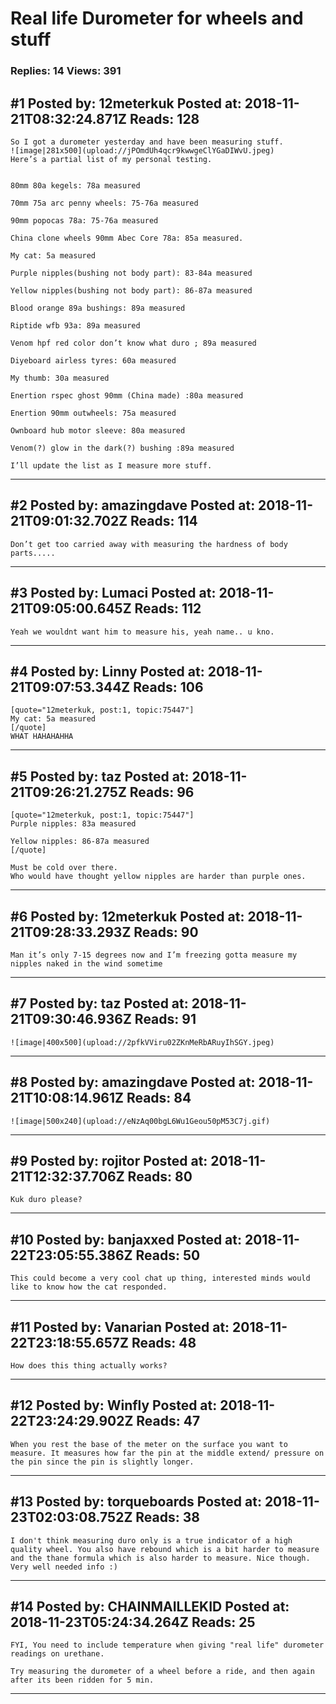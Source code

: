 # Real life Durometer for wheels and stuff

### Replies: 14 Views: 391

## \#1 Posted by: 12meterkuk Posted at: 2018-11-21T08:32:24.871Z Reads: 128

```
So I got a durometer yesterday and have been measuring stuff. 
![image|281x500](upload://jPOmdUh4qcr9kwwgeClYGaDIWvU.jpeg) 
Here’s a partial list of my personal testing. 


80mm 80a kegels: 78a measured

70mm 75a arc penny wheels: 75-76a measured

90mm popocas 78a: 75-76a measured

China clone wheels 90mm Abec Core 78a: 85a measured. 

My cat: 5a measured

Purple nipples(bushing not body part): 83-84a measured 

Yellow nipples(bushing not body part): 86-87a measured

Blood orange 89a bushings: 89a measured

Riptide wfb 93a: 89a measured

Venom hpf red color don’t know what duro ; 89a measured

Diyeboard airless tyres: 60a measured

My thumb: 30a measured

Enertion rspec ghost 90mm (China made) :80a measured

Enertion 90mm outwheels: 75a measured

Ownboard hub motor sleeve: 80a measured

Venom(?) glow in the dark(?) bushing :89a measured 

I’ll update the list as I measure more stuff.
```

---
## \#2 Posted by: amazingdave Posted at: 2018-11-21T09:01:32.702Z Reads: 114

```
Don’t get too carried away with measuring the hardness of body parts.....
```

---
## \#3 Posted by: Lumaci Posted at: 2018-11-21T09:05:00.645Z Reads: 112

```
Yeah we wouldnt want him to measure his, yeah name.. u kno.
```

---
## \#4 Posted by: Linny Posted at: 2018-11-21T09:07:53.344Z Reads: 106

```
[quote="12meterkuk, post:1, topic:75447"]
My cat: 5a measured
[/quote]
WHAT HAHAHAHHA
```

---
## \#5 Posted by: taz Posted at: 2018-11-21T09:26:21.275Z Reads: 96

```
[quote="12meterkuk, post:1, topic:75447"]
Purple nipples: 83a measured

Yellow nipples: 86-87a measured
[/quote]

Must be cold over there.
Who would have thought yellow nipples are harder than purple ones.
```

---
## \#6 Posted by: 12meterkuk Posted at: 2018-11-21T09:28:33.293Z Reads: 90

```
Man it’s only 7-15 degrees now and I’m freezing gotta measure my nipples naked in the wind sometime
```

---
## \#7 Posted by: taz Posted at: 2018-11-21T09:30:46.936Z Reads: 91

```
![image|400x500](upload://2pfkVViru02ZKnMeRbARuyIhSGY.jpeg)
```

---
## \#8 Posted by: amazingdave Posted at: 2018-11-21T10:08:14.961Z Reads: 84

```
![image|500x240](upload://eNzAq00bgL6Wu1Geou50pM53C7j.gif)
```

---
## \#9 Posted by: rojitor Posted at: 2018-11-21T12:32:37.706Z Reads: 80

```
Kuk duro please?
```

---
## \#10 Posted by: banjaxxed Posted at: 2018-11-22T23:05:55.386Z Reads: 50

```
This could become a very cool chat up thing, interested minds would like to know how the cat responded.
```

---
## \#11 Posted by: Vanarian Posted at: 2018-11-22T23:18:55.657Z Reads: 48

```
How does this thing actually works?
```

---
## \#12 Posted by: Winfly Posted at: 2018-11-22T23:24:29.902Z Reads: 47

```
When you rest the base of the meter on the surface you want to measure. It measures how far the pin at the middle extend/ pressure on the pin since the pin is slightly longer.
```

---
## \#13 Posted by: torqueboards Posted at: 2018-11-23T02:03:08.752Z Reads: 38

```
I don't think measuring duro only is a true indicator of a high quality wheel. You also have rebound which is a bit harder to measure and the thane formula which is also harder to measure. Nice though. Very well needed info :)
```

---
## \#14 Posted by: CHAINMAILLEKID Posted at: 2018-11-23T05:24:34.264Z Reads: 25

```
FYI, You need to include temperature when giving "real life" durometer readings on urethane.

Try measuring the durometer of a wheel before a ride, and then again after its been ridden for 5 min.
```

---
